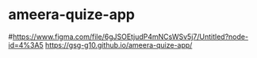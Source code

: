 # ameera-quize-app
#https://www.figma.com/file/6gJSOEtjudP4mNCsWSv5j7/Untitled?node-id=4%3A5
https://gsg-g10.github.io/ameera-quize-app/
